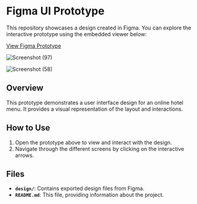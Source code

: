 # Figma UI Prototype

This repository showcases a design created in Figma. You can explore the interactive prototype using the embedded viewer below:

[View Figma Prototype](https://www.figma.com/proto/7p43i8dPpRT4o6y8VOfwLM/Meenakshi-Suresh?node-id=102-132&scaling=scale-down&content-scaling=fixed&t=RB3ZcpIXHQC4r8iB-1)


![Screenshot (97)](https://github.com/user-attachments/assets/104ed05f-e212-4ea9-846f-85b460f9fb1d)



![Screenshot (58)](https://github.com/user-attachments/assets/607b4239-26dd-43ce-9066-d56de0761b48)



## Overview

This prototype demonstrates a user interface design for an online hotel menu. It provides a visual representation of the layout and interactions.

## How to Use

1. Open the prototype above to view and interact with the design.
2. Navigate through the different screens by clicking on the interactive arrows.

## Files

- **`design/`**: Contains exported design files from Figma.
- **`README.md`**: This file, providing information about the project.


